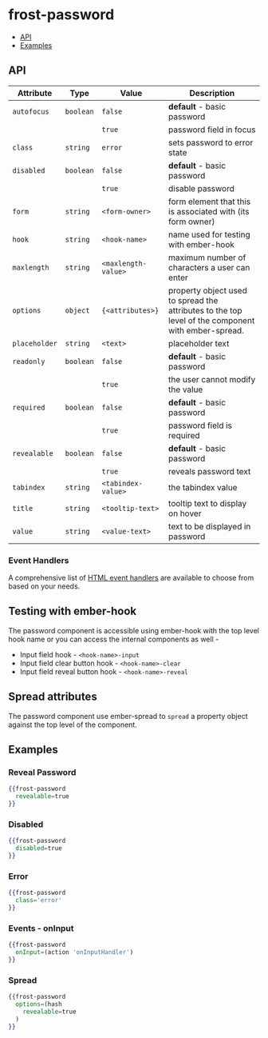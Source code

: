 # frost-password

 * [API](#api)
 * [Examples](#examples)

## API
| Attribute | Type | Value | Description |
| --------- | ---- | ----- | ----------- |
| `autofocus` | `boolean` | `false` | **default** - basic password |
| | | `true` | password field in focus |
| `class` | `string` | `error` | sets password to error state |
| `disabled` | `boolean` | `false` | **default** - basic password |
| | | `true` | disable password |
| `form` | `string` | `<form-owner>` | form element that this is associated with (its form owner) |
| `hook` | `string` | `<hook-name>` | name used for testing with ember-hook |
| `maxlength` | `string` | `<maxlength-value>` | maximum number of characters a user can enter |
| `options` | `object` | `{<attributes>}` | property object used to spread the attributes to the top level of the component with ember-spread. |
| `placeholder` | `string` | `<text>` | placeholder text |
| `readonly` | `boolean` | `false` | **default** - basic password |
| | | `true` | the user cannot modify the value |
| `required` |  `boolean` | `false` | **default** - basic password |
| | | `true` | password field is required |
| `revealable` | `boolean` | `false` | **default** - basic password |
| | | `true` | reveals password text |
| `tabindex` | `string` | `<tabindex-value>` | the tabindex value |
| `title` | `string` | `<tooltip-text>` | tooltip text to display on hover |
| `value` | `string` | `<value-text>` | text to be displayed in password |

### Event Handlers
A comprehensive list of [HTML event handlers](frost-events.md) are available to choose from based on your needs.

## Testing with ember-hook
The password component is accessible using ember-hook with the top level hook name or you can access the internal
components as well -
* Input field hook - `<hook-name>-input`
* Input field clear button hook - `<hook-name>-clear`
* Input field reveal button hook - `<hook-name>-reveal`

## Spread attributes
The password component use ember-spread to `spread` a property object against the top level of the component.

## Examples

### Reveal Password
```handlebars
{{frost-password
  revealable=true
}}
```

### Disabled
```handlebars
{{frost-password
  disabled=true
}}
```

### Error
```handlebars
{{frost-password
  class='error'
}}
```

### Events - onInput
```handlebars
{{frost-password
  onInput=(action 'onInputHandler')
}}
```

### Spread
```handlebars
{{frost-password
  options=(hash
    revealable=true
  )
}}
```
